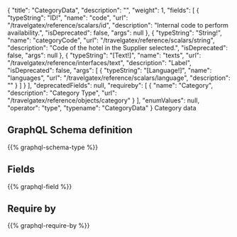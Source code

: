 {
  "title": "CategoryData",
  "description": "",
  "weight": 1,
  "fields": [
    {
      "typeString": "ID!",
      "name": "code",
      "url": "/travelgatex/reference/scalars/id",
      "description": "Internal code to perform availability.",
      "isDeprecated": false,
      "args": null
    },
    {
      "typeString": "String!",
      "name": "categoryCode",
      "url": "/travelgatex/reference/scalars/string",
      "description": "Code of the hotel in the Supplier selected.",
      "isDeprecated": false,
      "args": null
    },
    {
      "typeString": "[Text!]",
      "name": "texts",
      "url": "/travelgatex/reference/interfaces/text",
      "description": "Label",
      "isDeprecated": false,
      "args": [
        {
          "typeString": "[Language!]",
          "name": "languages",
          "url": "/travelgatex/reference/scalars/language",
          "description": ""
        }
      ]
    }
  ],
  "deprecatedFields": null,
  "requireby": [
    {
      "name": "Category",
      "description": "Category Type",
      "url": "/travelgatex/reference/objects/category"
    }
  ],
  "enumValues": null,
  "operator": "type",
  "typename": "CategoryData"
}
Category data
## GraphQL Schema definition

{{% graphql-schema-type %}}

## Fields

{{% graphql-field %}}

## Require by

{{% graphql-require-by %}}
